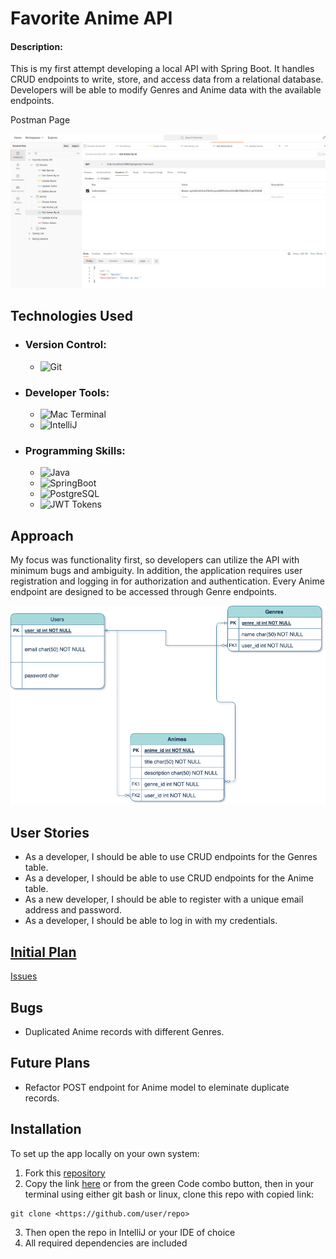 # Favorite Anime API
#### Description:
This is my first attempt developing a local API with Spring Boot. It handles CRUD endpoints to write, store, and access 
data from a relational database. Developers will be able to modify Genres and Anime data with the available endpoints.

Postman Page

![Screenshot of Postman: API-Test](./images/Screenshot.png)

## Technologies Used
- ### Version Control:
    - ![Git](https://img.shields.io/badge/GIT-E44C30?style=for-the-badge&logo=git&logoColor=white)
- ### Developer Tools:
    - ![Mac Terminal](https://img.shields.io/badge/GNU%20Bash-4EAA25?style=for-the-badge&logo=GNU%20Bash&logoColor=white)
    - ![IntelliJ](https://img.shields.io/badge/IntelliJ_IDEA-000000.svg?style=for-the-badge&logo=intellij-idea&logoColor=white)
- ### Programming Skills:
    - ![Java](https://img.shields.io/badge/Java-ED8B00?style=for-the-badge&logo=openjdk&logoColor=white)
    - ![SpringBoot](https://img.shields.io/badge/Spring-6DB33F?style=for-the-badge&logo=spring&logoColor=white)
    - ![PostgreSQL](https://img.shields.io/badge/PostgreSQL-316192?style=for-the-badge&logo=postgresql&logoColor=white)
    - ![JWT Tokens](https://img.shields.io/badge/json%20web%20tokens-323330?style=for-the-badge&logo=json-web-tokens&logoColor=pink)

## Approach
My focus was functionality first, so developers can utilize the API with minimum bugs and ambiguity. In addition, the application 
requires user registration and logging in for authorization and authentication. Every Anime endpoint are designed to be accessed through 
Genre endpoints.

![ERD Diagram](./images/favAnime-ERD.png)

## User Stories
- As a developer, I should be able to use CRUD endpoints for the Genres table.
- As a developer, I should be able to use CRUD endpoints for the Anime table.
- As a new developer, I should be able to register with a unique email address and password.
- As a developer, I should be able to log in with my credentials.

## [Initial Plan](https://github.com/users/t-hendricks/projects/5)
[Issues](https://github.com/t-hendricks/springboot-anime-api/issues?q=is%3Aissue+is%3Aclosed)

## Bugs
- Duplicated Anime records with different Genres.

## Future Plans
- Refactor POST endpoint for Anime model to eleminate duplicate records.

## Installation
To set up the app locally on your own system:
1. Fork this [repository](https://github.com/t-hendricks/springboot-anime-api)
2. Copy the link [here](https://github.com/t-hendricks/springboot-anime-api.git) or from the green Code combo button, then in your terminal using either git bash or linux, clone this repo with copied link:
```
git clone <https://github.com/user/repo>
```
3. Then open the repo in IntelliJ or your IDE of choice
4. All required dependencies are included